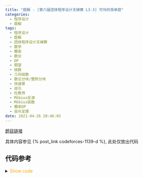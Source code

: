 ```yaml
---
title: "题解 - [第六届团体程序设计天梯赛 L3-3] 可怜的简单题"
categories:
  - 程序设计
  - 题解
tags:
  - 程序设计
  - 题解
  - 团体程序设计天梯赛
  - 数学
  - 概率
  - 数论
  - DP
  - 期望
  - 级数
  - 几何级数
  - 数论分块/整除分块
  - 快速幂
  - 逆元
  - 杜教筛
  - Möbius反演
  - Möbius函数
  - 概率DP
  - 容斥定理
date: 2021-04-26 20:46:03
---
```


[题目链接](https://pintia.cn/problem-sets/994805046380707840/problems/1386335159927652366)

具体内容参见 {% post_link codeforces-1139-d %}, 此处仅放出代码

<!-- more -->

## 代码参考

<details>
<summary><font color='orange'>Show code</font></summary>

{% icodeweb cpa lang:cpp misc/gplt2021/l3-3/0.cpp %}

</details>

